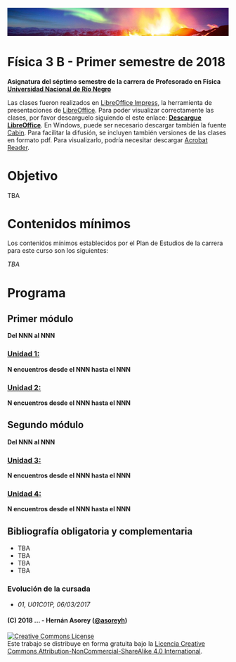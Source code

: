 ![Banner](materiales/banner.png)
# Física 3 B - Primer semestre de 2018

**Asignatura del séptimo semestre de la carrera de Profesorado en Física [Universidad Nacional de Río Negro](http://www.unrn.edu.ar/ "UNRN")**

Las clases fueron realizados en [LibreOffice Impress](https://es.libreoffice.org/descubre/impress/), la herramienta de presentaciones de [LibreOffice](https://es.libreoffice.org/). Para poder visualizar correctamente las clases, por favor descarguelo siguiendo el este enlace: **[Descargue LibreOffice](https://es.libreoffice.org/descarga/libreoffice-estable/)**. En Windows, puede ser necesario descargar también la fuente [Cabin](https://www.fontsquirrel.com/fonts/download/cabin). Para facilitar la difusión, se incluyen también versiones de las clases en formato pdf. Para visualizarlo, podría necesitar descargar [Acrobat Reader](https://get.adobe.com/es/reader).

# Objetivo

TBA

# Contenidos mínimos

Los contenidos mínimos establecidos por el Plan de Estudios de la carrera para este curso son los siguientes: 

*TBA*

# Programa

## Primer módulo
**Del NNN al NNN**

### [Unidad 1: ](clases/u01)
**N encuentros desde el NNN hasta el NNN**

### [Unidad 2: ](clases/u02)
**N encuentros desde el NNN hasta el NNN**

## Segundo módulo
**Del NNN al NNN**

### [Unidad 3: ](clases/u03)
**N encuentros desde el NNN hasta el NNN**

### [Unidad 4: ](clases/u04)
**N encuentros desde el NNN hasta el NNN**

## Bibliografía obligatoria y complementaria

* TBA
* TBA
* TBA
* TBA

### Evolución de la cursada

* *01, U01C01P, 06/03/2017*

#### (C) 2018 ... - Hernán Asorey ([@asoreyh](https://twitter.com/asoreyh/))

<a rel="license" href="http://creativecommons.org/licenses/by-nc-sa/4.0/"><img alt="Creative Commons License" style="border-width:0" src="https://i.creativecommons.org/l/by-nc-sa/4.0/88x31.png" /></a><br />Este trabajo se distribuye en forma gratuita bajo la <a rel="license" href="http://creativecommons.org/licenses/by-nc-sa/4.0/">Licencia Creative Commons Attribution-NonCommercial-ShareAlike 4.0 International</a>.
